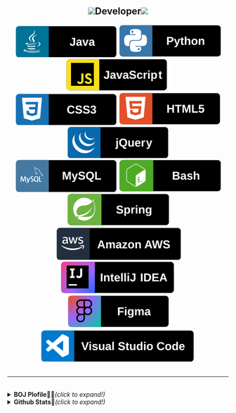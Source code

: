 <!--
### Hi there 👋

**Kim-SuBin/Kim-SuBin** is a ✨ _special_ ✨ repository because its `README.md` (this file) appears on your GitHub profile.

Here are some ideas to get you started:

- 🔭 I’m currently working on ...
- 🌱 I’m currently learning ...
- 👯 I’m looking to collaborate on ...
- 🤔 I’m looking for help with ...
- 💬 Ask me about ...
- 📫 How to reach me: ...
- 😄 Pronouns: ...
- ⚡ Fun fact: ...
-->



<div align="center">
<!--   <h2>Hi, guys!<img src="https://media.giphy.com/media/hvRJCLFzcasrR4ia7z/giphy.gif" width="25px"></h2> -->
<!--   <h3>I'm Subin🐰, a goal-oriented and passionate.<br />
  I’m currently learning Spring.😎
  </h3><br /> -->
  
<!--    [![Gmail Badge](./svg/social/gmail.svg)](mailto:2504sb@gmail.com) -->
<!--   <a href="https://subin-0320.tistory.com/"><img src="./svg/social/tistory.svg" alt="subin's blog" /></a> -->
<!--   <a href="https://www.linkedin.com/in/subin-kim-4933401ab/"><img src="./svg/social/linkedin.svg" alt="subin's linkedin" /></a> -->
  <!-- <a herf="https://www.youtube.com/channel/UCerox7diybjCKTNXfrqN-7g"><img src="./svg/streaming/youtube.svg" alt="subin's youtube" /></a> -->
</div>

<br />
<!-- <div align="center">

  ![Profile views](https://gpvc.arturio.dev/Kim-SuBin)

</div> -->

<!-- <br /> -->

<!-- --- -->

<!-- <br /> -->

<div align="center">

<!-- <h3>💙Languages and Tools💙</h3> -->

  <h2><img src="https://media.giphy.com/media/cn2LKatpvy89MTVR3e/source.gif" height="40">Developer<img src="https://media.giphy.com/media/cn2LKatpvy89MTVR3e/source.gif" height="40"></h2>
  
  <img src="./svg/dev/languages/java.svg" alt="java" />
  <img src="./svg/dev/languages/python.svg" alt="python" />
  <img src="./svg/dev/languages/javascript.svg" alt="javascript" /> <br/>
  <img src="./svg/dev/languages/css3.svg" alt="css3" />
  <img src="./svg/dev/languages/html5.svg" alt="html5" />
  <img src="./svg/dev/library/jquery.svg" alt="jquery" /> <br/>
  <img src="./svg/dev/system/mysql.svg" alt="mysql" />
  <img src="./svg/dev/languages/gnubash.svg" alt="gnubash" />
<!--   <img src="./svg/dev/library/bootstrap.svg" alt="bootstrap" /> -->
  <!-- <img src="./svg/dev/framework/vue-dot-js.svg" alt="vue.js" /> -->
  <img src="./svg/dev/framework/spring.svg" alt="spring" /> <br/>
  <!-- <img src="./svg/dev/platform/docker.svg" alt="docker" /> -->
  <!-- <img src="./svg/dev/platform/kubernetes.svg" alt="kubernetes" /> -->
  <img src="./svg/dev/service/amazonaws.svg" alt="amazonaws" />
  <img src="./svg/dev/tool/intellijidea.svg" alt="intelliJ" /> <br/>
  <img src="./svg/dev/tool/figma.svg" alt="figma" />
  <img src="./svg/dev/tool/visualstudiocode.svg" alt="VScode" />
<!--   <img src="./svg/dev/tool/pycharm.svg" alt="pyCharm" /> -->

</div>

<br />

---

<br />

<details>
<summary><b>BOJ Plofile👩‍💻</b><i>(click to expand!)</i></summary>

[![Solved.ac프로필](http://mazassumnida.wtf/api/v2/generate_badge?boj=2504sb)](https://solved.ac/2504sb)

</details>

<details>
<summary><b>Github Stats🐤</b><i>(click to expand!)</i></summary>
  
[![Anurag's github stats](https://github-readme-stats.vercel.app/api?username=Kim-SuBin)](https://github.com/anuraghazra/github-readme-stats)

</details>


<!--
자주 안쓰는건 빼두자 :D
<img src="./svg/dev/languages/c.svg" alt="c" />
<img src="./svg/dev/languages/cplusplus.svg" alt="cpp" />
<img src="./svg/dev/library/thymeleaf.svg" alt="thymleaf" />
<img src="./svg/dev/system/h2.svg" alt="h2" />
<img src="./svg/dev/framework/django.svg" alt="django" />

<h3> My favorite Repositories </h3>

<a href="https://github.com/Kim-SuBin/TIL">
  <img align="left" src="https://github-readme-stats.vercel.app/api/pin/?username=Kim-SuBin&repo=TIL&theme=vue&show_icons=true" />
</a>
-->
